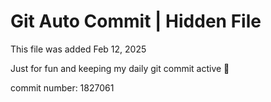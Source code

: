 # Git Auto Commit | Hidden File

This file was added Feb 12, 2025

Just for fun and keeping my daily git commit active 🤪

commit number: 1827061

